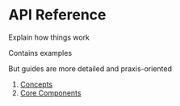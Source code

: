 # API Reference

Explain how things work

Contains examples

But guides are more detailed and praxis-oriented

1. [Concepts](/base/)
3. [Core Components](/components)
